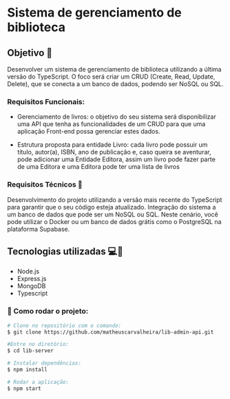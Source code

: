 # Sistema de gerenciamento de biblioteca

## Objetivo 🔎

Desenvolver um sistema de gerenciamento de biblioteca utilizando a última versão do TypeScript. O foco será criar um CRUD (Create, Read, Update, Delete), que se conecta a um banco de dados, podendo ser NoSQL ou SQL.

### Requisitos Funcionais:

- Gerenciamento de livros: o objetivo do seu sistema será disponibilizar uma API que tenha as funcionalidades de um CRUD para que uma aplicação Front-end possa gerenciar estes dados.

- Estrutura proposta para entidade Livro: cada livro pode possuir um título, autor(a), ISBN, ano de publicação e, caso queira se aventurar, pode adicionar uma Entidade Editora, assim um livro pode fazer parte de uma Editora e uma Editora pode ter uma lista de livros

### Requisitos Técnicos 🧬

Desenvolvimento do projeto utilizando a versão mais recente do TypeScript para garantir que o seu código esteja atualizado. Integração do sistema a um banco de dados que pode ser um NoSQL ou SQL. Neste cenário, você pode utilizar o Docker ou um banco de dados grátis como o PostgreSQL na plataforma Supabase.


## Tecnologias utilizadas 💻🚀

- Node.js
- Express.js
- MongoDB
- Typescript

### 🎥 Como rodar o projeto:

```bash
# Clone no repositório com o comando:
$ git clone https://github.com/matheuscarvalheira/lib-admin-api.git

#Entre no diretório:
$ cd lib-server
```

```bash
# Instalar dependências:
$ npm install

# Rodar a aplicação:
$ npm start
```
